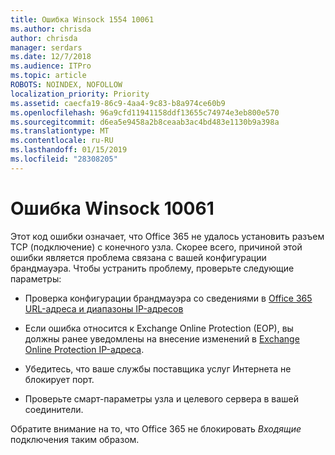 ```yaml
---
title: Ошибка Winsock 1554 10061
ms.author: chrisda
author: chrisda
manager: serdars
ms.date: 12/7/2018
ms.audience: ITPro
ms.topic: article
ROBOTS: NOINDEX, NOFOLLOW
localization_priority: Priority
ms.assetid: caecfa19-86c9-4aa4-9c83-b8a974ce60b9
ms.openlocfilehash: 96a9cfd11941158ddf13655c74974e3eb800e570
ms.sourcegitcommit: d6ea5e9458a2b8ceaab3ac4bd483e1130b9a398a
ms.translationtype: MT
ms.contentlocale: ru-RU
ms.lasthandoff: 01/15/2019
ms.locfileid: "28308205"
---
```

# <a name="winsock-error-10061"></a>Ошибка Winsock 10061

Этот код ошибки означает, что Office 365 не удалось установить разъем TCP (подключение) с конечного узла. Скорее всего, причиной этой ошибки является проблема связана с вашей конфигурации брандмауэра. Чтобы устранить проблему, проверьте следующие параметры:
  
- Проверка конфигурации брандмауэра со сведениями в [Office 365 URL-адреса и диапазоны IP-адресов](https://docs.microsoft.com/office365/enterprise/urls-and-ip-address-ranges)
    
- Если ошибка относится к Exchange Online Protection (EOP), вы должны ранее уведомлены на внесение изменений в [Exchange Online Protection IP-адреса](https://docs.microsoft.com/office365/SecurityCompliance/eop/exchange-online-protection-ip-addresses).
    
- Убедитесь, что ваше службы поставщика услуг Интернета не блокирует порт.
    
- Проверьте смарт-параметры узла и целевого сервера в вашей соединители.
    
Обратите внимание на то, что Office 365 не блокировать *Входящие* подключения таким образом. 
  

